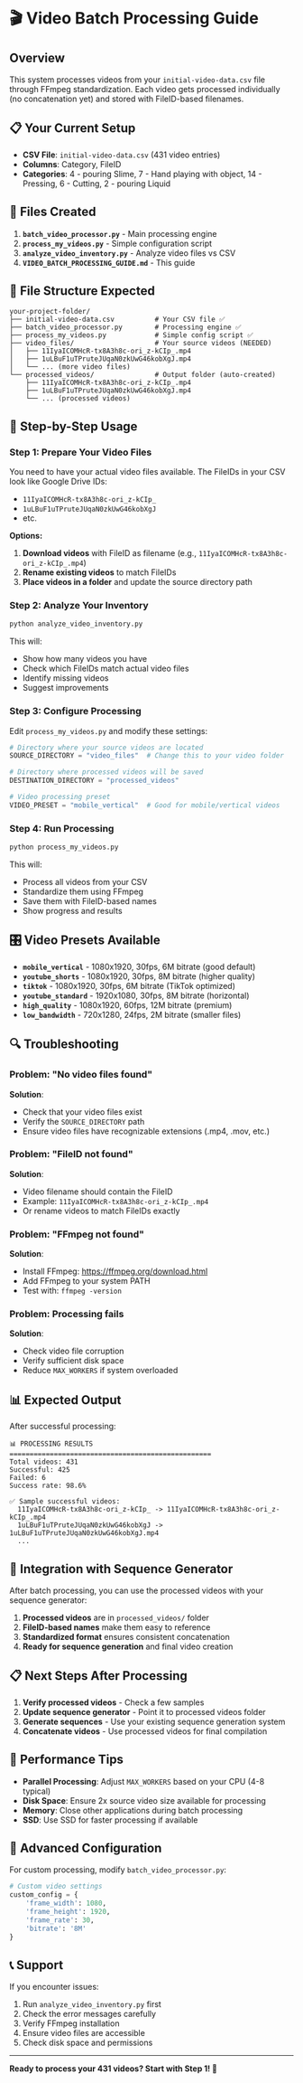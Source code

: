 # 🎬 Video Batch Processing Guide

## Overview

This system processes videos from your `initial-video-data.csv` file through FFmpeg standardization. Each video gets processed individually (no concatenation yet) and stored with FileID-based filenames.

## 📋 Your Current Setup

- **CSV File**: `initial-video-data.csv` (431 video entries)
- **Columns**: Category, FileID
- **Categories**: 4 - pouring Slime, 7 - Hand playing with object, 14 - Pressing, 6 - Cutting, 2 - pouring Liquid

## 🔧 Files Created

1. **`batch_video_processor.py`** - Main processing engine
2. **`process_my_videos.py`** - Simple configuration script
3. **`analyze_video_inventory.py`** - Analyze video files vs CSV
4. **`VIDEO_BATCH_PROCESSING_GUIDE.md`** - This guide

## 📁 File Structure Expected

```
your-project-folder/
├── initial-video-data.csv          # Your CSV file ✅
├── batch_video_processor.py        # Processing engine ✅
├── process_my_videos.py            # Simple config script ✅
├── video_files/                    # Your source videos (NEEDED)
│   ├── 11IyaICOMHcR-tx8A3h8c-ori_z-kCIp_.mp4
│   ├── 1uLBuF1uTPruteJUqaN0zkUwG46kobXgJ.mp4
│   └── ... (more video files)
└── processed_videos/               # Output folder (auto-created)
    ├── 11IyaICOMHcR-tx8A3h8c-ori_z-kCIp_.mp4
    ├── 1uLBuF1uTPruteJUqaN0zkUwG46kobXgJ.mp4
    └── ... (processed videos)
```

## 🚀 Step-by-Step Usage

### Step 1: Prepare Your Video Files

You need to have your actual video files available. The FileIDs in your CSV look like Google Drive IDs:
- `11IyaICOMHcR-tx8A3h8c-ori_z-kCIp_`
- `1uLBuF1uTPruteJUqaN0zkUwG46kobXgJ`
- etc.

**Options:**
1. **Download videos** with FileID as filename (e.g., `11IyaICOMHcR-tx8A3h8c-ori_z-kCIp_.mp4`)
2. **Rename existing videos** to match FileIDs
3. **Place videos in a folder** and update the source directory path

### Step 2: Analyze Your Inventory

```bash
python analyze_video_inventory.py
```

This will:
- Show how many videos you have
- Check which FileIDs match actual video files
- Identify missing videos
- Suggest improvements

### Step 3: Configure Processing

Edit `process_my_videos.py` and modify these settings:

```python
# Directory where your source videos are located
SOURCE_DIRECTORY = "video_files"  # Change this to your video folder

# Directory where processed videos will be saved
DESTINATION_DIRECTORY = "processed_videos"

# Video processing preset
VIDEO_PRESET = "mobile_vertical"  # Good for mobile/vertical videos
```

### Step 4: Run Processing

```bash
python process_my_videos.py
```

This will:
- Process all videos from your CSV
- Standardize them using FFmpeg
- Save them with FileID-based names
- Show progress and results

## 🎛️ Video Presets Available

- **`mobile_vertical`** - 1080x1920, 30fps, 6M bitrate (good default)
- **`youtube_shorts`** - 1080x1920, 30fps, 8M bitrate (higher quality)
- **`tiktok`** - 1080x1920, 30fps, 6M bitrate (TikTok optimized)
- **`youtube_standard`** - 1920x1080, 30fps, 8M bitrate (horizontal)
- **`high_quality`** - 1080x1920, 60fps, 12M bitrate (premium)
- **`low_bandwidth`** - 720x1280, 24fps, 2M bitrate (smaller files)

## 🔍 Troubleshooting

### Problem: "No video files found"
**Solution**: 
- Check that your video files exist
- Verify the `SOURCE_DIRECTORY` path
- Ensure video files have recognizable extensions (.mp4, .mov, etc.)

### Problem: "FileID not found"
**Solution**:
- Video filename should contain the FileID
- Example: `11IyaICOMHcR-tx8A3h8c-ori_z-kCIp_.mp4`
- Or rename videos to match FileIDs exactly

### Problem: "FFmpeg not found"
**Solution**:
- Install FFmpeg: https://ffmpeg.org/download.html
- Add FFmpeg to your system PATH
- Test with: `ffmpeg -version`

### Problem: Processing fails
**Solution**:
- Check video file corruption
- Verify sufficient disk space
- Reduce `MAX_WORKERS` if system overloaded

## 📊 Expected Output

After successful processing:

```
📊 PROCESSING RESULTS
==================================================
Total videos: 431
Successful: 425
Failed: 6
Success rate: 98.6%

✅ Sample successful videos:
  11IyaICOMHcR-tx8A3h8c-ori_z-kCIp_ -> 11IyaICOMHcR-tx8A3h8c-ori_z-kCIp_.mp4
  1uLBuF1uTPruteJUqaN0zkUwG46kobXgJ -> 1uLBuF1uTPruteJUqaN0zkUwG46kobXgJ.mp4
  ...
```

## 🔄 Integration with Sequence Generator

After batch processing, you can use the processed videos with your sequence generator:

1. **Processed videos** are in `processed_videos/` folder
2. **FileID-based names** make them easy to reference
3. **Standardized format** ensures consistent concatenation
4. **Ready for sequence generation** and final video creation

## 📋 Next Steps After Processing

1. **Verify processed videos** - Check a few samples
2. **Update sequence generator** - Point it to processed videos folder
3. **Generate sequences** - Use your existing sequence generation system
4. **Concatenate videos** - Use processed videos for final compilation

## 🎯 Performance Tips

- **Parallel Processing**: Adjust `MAX_WORKERS` based on your CPU (4-8 typical)
- **Disk Space**: Ensure 2x source video size available for processing
- **Memory**: Close other applications during batch processing
- **SSD**: Use SSD for faster processing if available

## 🔧 Advanced Configuration

For custom processing, modify `batch_video_processor.py`:

```python
# Custom video settings
custom_config = {
    'frame_width': 1080,
    'frame_height': 1920,
    'frame_rate': 30,
    'bitrate': '8M'
}
```

## 📞 Support

If you encounter issues:
1. Run `analyze_video_inventory.py` first
2. Check the error messages carefully
3. Verify FFmpeg installation
4. Ensure video files are accessible
5. Check disk space and permissions

---

**Ready to process your 431 videos? Start with Step 1! 🚀**
